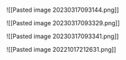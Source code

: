 ![[Pasted image 20230317093144.png]]

![[Pasted image 20230317093329.png]]

![[Pasted image 20230317093341.png]]

![[Pasted image 20221017212631.png]]
